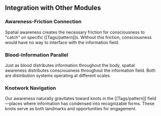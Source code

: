 ## Integration with Other Modules

### Awareness-Friction Connection

Spatial awareness creates the necessary friction for consciousness to "catch" on specific [[Tags/pattern]]s. Without this friction, consciousness would have no way to interface with the information field.

### Blood-Information Parallel

Just as blood distributes information throughout the body, spatial awareness distributes consciousness throughout the information field. Both are distribution systems operating at different scales.

### Knotwork Navigation

Our awareness naturally gravitates toward knots in the [[Tags/pattern]] field—places where information has condensed into recognizable forms. These knots serve as both landmarks and opportunities for engagement.